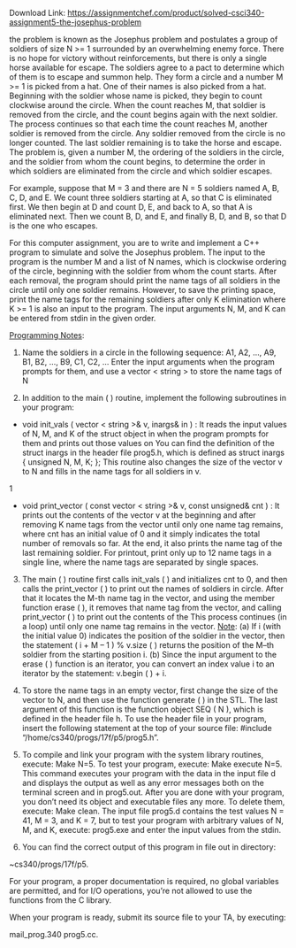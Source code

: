Download Link: https://assignmentchef.com/product/solved-csci340-assignment5-the-josephus-problem
<br>



the problem is known as the Josephus problem and postulates a group of soldiers of size N &gt;= 1 surrounded by an overwhelming enemy force. There is no hope for victory without reinforcements, but there is only a single horse available for escape. The soldiers agree to a pact to determine which of them is to escape and summon help. They form a circle and a number M &gt;= 1 is picked from a hat. One of their names is also picked from a hat. Beginning with the soldier whose name is picked, they begin to count clockwise around the circle. When the count reaches M, that soldier is removed from the circle, and the count begins again with the next soldier. The process continues so that each time the count reaches M, another soldier is removed from the circle. Any soldier removed from the circle is no longer counted. The last soldier remaining is to take the horse and escape. The problem is, given a number M, the ordering of the soldiers in the circle, and the soldier from whom the count begins, to determine the order in which soldiers are eliminated from the circle and which soldier escapes.

For example, suppose that M = 3 and there are N = 5 soldiers named A, B, C, D, and E. We count three soldiers starting at A, so that C is eliminated first. We then begin at D and count D, E, and back to A, so that A is eliminated next. Then we count B, D, and E, and finally B, D, and B, so that D is the one who escapes.

For this computer assignment, you are to write and implement a C++ program to simulate and solve the Josephus problem. The input to the program is the number M and a list of N names, which is clockwise ordering of the circle, beginning with the soldier from whom the count starts. After each removal, the program should print the name tags of all soldiers in the circle until only one soldier remains. However, to save the printing space, print the name tags for the remaining soldiers after only K elimination where K &gt;= 1 is also an input to the program. The input arguments N, M, and K can be entered from stdin in the given order.




<u>Programming Notes</u>:




<ol>

 <li>Name the soldiers in a circle in the following sequence: A1, A2, …, A9, B1, B2, …, B9, C1, C2, … Enter the input arguments when the program prompts for them, and use a vector &lt; string &gt; to store the name tags of N</li>

</ol>




<ol start="2">

 <li>In addition to the main ( ) routine, implement the following subroutines in your program:</li>

</ol>




<ul>

 <li>void init_vals ( vector &lt; string &gt;&amp; v, inargs&amp; in ) : It reads the input values of N, M, and K of the struct object in when the program prompts for them and prints out those values on You can find the definition of the struct inargs in the header file prog5.h, which is defined as struct inargs { unsigned N, M, K; }; This routine also changes the size of the vector v to N and fills in the name tags for all soldiers in v.</li>

</ul>




1

<ul>

 <li>void print_vector ( const vector &lt; string &gt;&amp; v, const unsigned&amp; cnt ) : It prints out the contents of the vector v at the beginning and after removing K name tags from the vector until only one name tag remains, where cnt has an initial value of 0 and it simply indicates the total number of removals so far. At the end, it also prints the name tag of the last remaining soldier. For printout, print only up to 12 name tags in a single line, where the name tags are separated by single spaces.</li>

</ul>




<ol start="3">

 <li>The main ( ) routine first calls init_vals ( ) and initializes cnt to 0, and then calls the print_vector ( ) to print out the names of soldiers in circle. After that it locates the M-th name tag in the vector, and using the member function erase ( ), it removes that name tag from the vector, and calling print_vector ( ) to print out the contents of the This process continues (in a loop) until only one name tag remains in the vector. <u>Note</u>: (a) If i (with the initial value 0) indicates the position of the soldier in the vector, then the statement ( i + M – 1 ) % v.size ( ) returns the position of the M–th soldier from the starting position i. (b) Since the input argument to the erase ( ) function is an iterator, you can convert an index value i to an iterator by the statement: v.begin ( ) + i.</li>

</ol>




<ol start="4">

 <li>To store the name tags in an empty vector, first change the size of the vector to N, and then use the function generate ( ) in the STL. The last argument of this function is the function object SEQ ( N ), which is defined in the header file h. To use the header file in your program, insert the following statement at the top of your source file: #include “/home/cs340/progs/17f/p5/prog5.h”.</li>

</ol>




<ol start="5">

 <li>To compile and link your program with the system library routines, execute: Make N=5. To test your program, execute: Make execute N=5. This command executes your program with the data in the input file d and displays the output as well as any error messages both on the terminal screen and in prog5.out. After you are done with your program, you don’t need its object and executable files any more. To delete them, execute: Make clean. The input file prog5.d contains the test values N = 41, M = 3, and K = 7, but to test your program with arbitrary values of N, M, and K, execute: prog5.exe and enter the input values from the stdin.</li>

</ol>




<ol start="6">

 <li>You can find the correct output of this program in file out in directory:</li>

</ol>

~cs340/progs/17f/p5.




For your program, a proper documentation is required, no global variables are permitted, and for I/O operations, you’re not allowed to use the functions from the C library.




When your program is ready, submit its source file to your TA, by executing:

mail_prog.340 prog5.cc.


